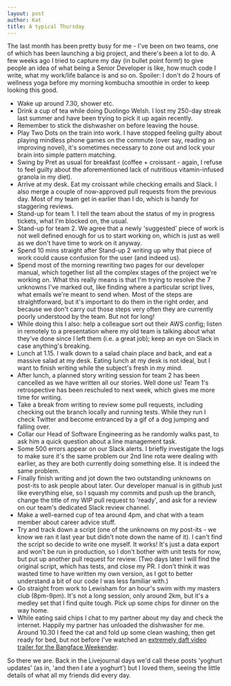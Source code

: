 ```yaml
---
layout: post
author: Kat
title: A typical Thursday
---
```


The last month has been pretty busy for me - I've been on two teams, one of which has been launching a big project, and there's been a lot to do. A few weeks ago I tried to capture my day (in bullet point form!) to give people an idea of what being a Senior Developer is like, how much code I write, what my work/life balance is and so on. Spoiler: I don't do 2 hours of wellness yoga before my morning kombucha smoothie in order to keep looking this good.

- Wake up around 7.30, shower etc.
- Drink a cup of tea while doing Duolingo Welsh. I lost my 250-day streak last summer and have been trying to pick it up again recently.
- Remember to stick the dishwasher on before leaving the house.
- Play Two Dots on the train into work. I have stopped feeling guilty about playing mindless phone games on the commute (over say, reading an improving novel), it's sometimes necessary to zone out and lock your brain into simple pattern matching.
- Swing by Pret as usual for breakfast (coffee + croissant - again, I refuse to feel guilty about the aforementioned lack of nutritious vitamin-infused granola in my diet).
- Arrive at my desk. Eat my croissant while checking emails and Slack. I also merge a couple of now-approved pull requests from the previous day. Most of my team get in earlier than I do, which is handy for staggering reviews. 
- Stand-up for team 1. I tell the team about the status of my in progress tickets, what I'm blocked on, the usual.
- Stand-up for team 2. We agree that a newly 'suggested' piece of work is not well defined enough for us to start working on, which is just as well as we don't have time to work on it anyway.
- Spend 10 mins straight after Stand-up 2 writing up why that piece of work could cause confusion for the user (and indeed us).
- Spend most of the morning rewriting two pages for our developer manual, which together list all the complex stages of the project we're working on. What this really means is that I'm trying to resolve the 7 unknowns I've marked out, like finding where a particular script lives, what emails we're meant to send when. Most of the steps are straightforward, but it's important to do them in the right order, and because we don't carry out those steps very often they are currently poorly understood by the team. But not for long!
- While doing this I also: help a colleague sort out their AWS config; listen in remotely to a presentation where my old team is talking about what they've done since I left them (i.e. a great job); keep an eye on Slack in case anything's breaking.
- Lunch at 1.15. I walk down to a salad chain place and back, and eat a massive salad at my desk. Eating lunch at my desk is not ideal, but I want to finish writing while the subject's fresh in my mind.
- After lunch, a planned story writing session for team 2 has been cancelled as we have written all our stories. Well done us! Team 1's retrospective has been reschuled to next week, which gives me more time for writing. 
- Take a break from writing to review some pull requests, including checking out the branch locally and running tests. While they run I check Twitter and become entranced by a gif of a dog jumping and falling over. 
- Collar our Head of Software Engineering as he randomly walks past, to ask him a quick question about a line management task.
- Some 500 errors appear on our Slack alerts. I briefly investigate the logs to make sure it's the same problem our 2nd line rota were dealing with earlier, as they are both currently doing something else. It is indeed the same problem.
- Finally finish writing and jot down the two outstanding unknowns on post-its to ask people about later. Our developer manual is in github just like everything else, so I squash my commits and push up the branch, change the title of my WIP pull request to 'ready', and ask for a review on our team's dedicated Slack review channel. 
- Make a well-earned cup of tea around 4pm, and chat with a team member about career advice stuff.
- Try and track down a script (one of the unknowns on my post-its - we know we ran it last year but didn't note down the name of it). I can't find the script so decide to write one myself. It works! It's just a data export and won't be run in production, so I don't bother with unit tests for now, but put up another pull request for review. (Two days later I will find the original script, which has tests, and close my PR. I don't think it was wasted time to have written my own version, as I got to better understand a bit of our code I was less familiar with.)
- Go straight from work to Lewisham for an hour's swim with my masters club (8pm-9pm). It's not a long session, only around 2km, but it's a medley set that I find quite tough. Pick up some chips for dinner on the way home.
- While eating said chips I chat to my partner about my day and check the internet. Happily my partner has unloaded the dishwasher for me. Around 10.30 I feed the cat and fold up some clean washing, then get ready for bed, but not before I've watched an [extremely daft video trailer for the Bangface Weekender](https://www.facebook.com/bangface/videos/vb.153875674625642/2293963694212626/?type=2&theater).

So there we are. Back in the Livejournal days we'd call these posts 'yoghurt updates' (as in, 'and then I ate a yoghurt') but I loved them, seeing the little details of what all my friends did every day.
